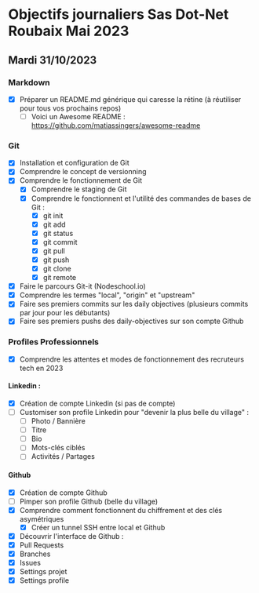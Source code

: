 # Objectifs journaliers Sas Dot-Net Roubaix Mai 2023

## Mardi 31/10/2023

### Markdown

- [x] Préparer un README.md générique qui caresse la rétine (à réutiliser pour tous vos prochains repos)
    - [ ] Voici un Awesome README : https://github.com/matiassingers/awesome-readme

### Git

- [x] Installation et configuration de Git
- [x] Comprendre le concept de versionning
- [x] Comprendre le fonctionnement de Git
    - [x] Comprendre le staging de Git
    - [x] Comprendre le fonctionnent et l'utilité des commandes de bases de Git :
        - [x] git init
        - [x] git add
        - [x] git status
        - [x] git commit
        - [x] git pull
        - [x] git push
        - [x] git clone
        - [x] git remote
- [x] Faire le parcours Git-it (Nodeschool.io)
- [x] Comprendre les termes "local", "origin" et "upstream"
- [x] Faire ses premiers commits sur les daily objectives (plusieurs commits par jour pour les débutants)
- [x] Faire ses premiers pushs des daily-objectives sur son compte Github

### Profiles Professionnels

- [x] Comprendre les attentes et modes de fonctionnement des recruteurs tech en 2023

#### Linkedin :

- [x] Création de compte Linkedin (si pas de compte)
- [ ] Customiser son profile Linkedin pour "devenir la plus belle du village" :
    - [ ] Photo / Bannière
    - [ ] Titre
    - [ ] Bio
    - [ ] Mots-clés ciblés
    - [ ] Activités / Partages

#### Github

- [x] Création de compte Github
- [ ] Pimper son profile Github (belle du village)
- [x] Comprendre comment fonctionnent du chiffrement et des clés asymétriques
  - [x] Créer un tunnel SSH entre local et Github
- [x] Découvrir l'interface de Github :
- [x] Pull Requests
- [x] Branches
- [x] Issues
- [x] Settings projet
- [x] Settings profile
